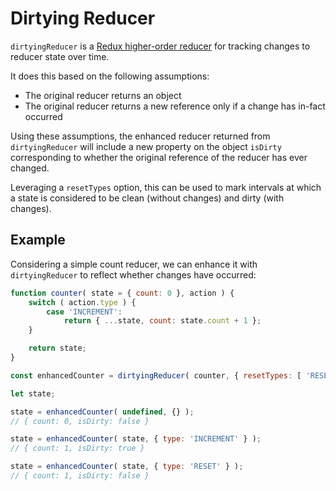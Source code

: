 Dirtying Reducer
================

`dirtyingReducer` is a [Redux higher-order reducer](http://redux.js.org/docs/recipes/reducers/ReusingReducerLogic.html#customizing-behavior-with-higher-order-reducers) for tracking changes to reducer state over time.

It does this based on the following assumptions:

- The original reducer returns an object
- The original reducer returns a new reference only if a change has in-fact occurred

Using these assumptions, the enhanced reducer returned from `dirtyingReducer` will include a new property on the object `isDirty` corresponding to whether the original reference of the reducer has ever changed.

Leveraging a `resetTypes` option, this can be used to mark intervals at which a state is considered to be clean (without changes) and dirty (with changes).

## Example

Considering a simple count reducer, we can enhance it with `dirtyingReducer` to reflect whether changes have occurred:

```js
function counter( state = { count: 0 }, action ) {
	switch ( action.type ) {
		case 'INCREMENT':
			return { ...state, count: state.count + 1 };
	}

	return state;
}

const enhancedCounter = dirtyingReducer( counter, { resetTypes: [ 'RESET' ] } );

let state;

state = enhancedCounter( undefined, {} );
// { count: 0, isDirty: false }

state = enhancedCounter( state, { type: 'INCREMENT' } );
// { count: 1, isDirty: true }

state = enhancedCounter( state, { type: 'RESET' } );
// { count: 1, isDirty: false }
```
